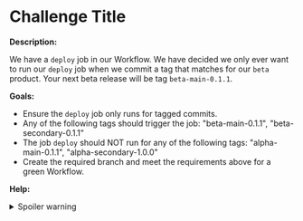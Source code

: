 # Challenge Title

**Description:**

We have a `deploy` job in our Workflow. We have decided we only ever want to run our `deploy` job when we commit a tag that matches for our `beta` product. Your next beta release will be tag `beta-main-0.1.1`.

**Goals:**

- Ensure the `deploy` job only runs for tagged commits.
- Any of the following tags should trigger the job: "beta-main-0.1.1", "beta-secondary-0.1.1"
- The job `deploy` should NOT run for any of the following tags: "alpha-main-0.1.1", "alpha-secondary-1.0.0"
- Create the required branch and meet the requirements above for a green Workflow.

**Help:**
<details>
  <summary>Spoiler warning</summary>

  * https://circleci.com/docs/2.0/workflows/
  
</details>

